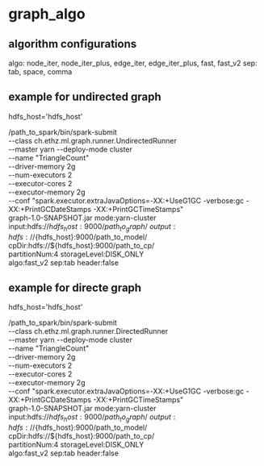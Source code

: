 # graph_algo

## algorithm configurations

algo: node_iter, node_iter_plus, edge_iter, edge_iter_plus, fast, fast_v2
sep: tab, space, comma

## example for undirected graph

hdfs_host='hdfs_host'

/path_to_spark/bin/spark-submit \
  --class ch.ethz.ml.graph.runner.UndirectedRunner \
  --master yarn --deploy-mode cluster \
  --name "TriangleCount" \
  --driver-memory 2g \
  --num-executors 2 \
  --executor-cores 2 \
  --executor-memory 2g \
  --conf "spark.executor.extraJavaOptions=-XX:+UseG1GC -verbose:gc -XX:+PrintGCDateStamps -XX:+PrintGCTimeStamps" \
  graph-1.0-SNAPSHOT.jar mode:yarn-cluster \
  input:hdfs://${hdfs_host}:9000/path_to_graph/ \
  output:hdfs://${hdfs_host}:9000/path_to_model/ \
  cpDir:hdfs://${hdfs_host}:9000/path_to_cp/ \
  partitionNum:4 storageLevel:DISK_ONLY \
  algo:fast_v2 sep:tab header:false


## example for directe graph

hdfs_host='hdfs_host'

/path_to_spark/bin/spark-submit \
  --class ch.ethz.ml.graph.runner.DirectedRunner \
  --master yarn --deploy-mode cluster \
  --name "TriangleCount" \
  --driver-memory 2g \
  --num-executors 2 \
  --executor-cores 2 \
  --executor-memory 2g \
  --conf "spark.executor.extraJavaOptions=-XX:+UseG1GC -verbose:gc -XX:+PrintGCDateStamps -XX:+PrintGCTimeStamps" \
  graph-1.0-SNAPSHOT.jar mode:yarn-cluster \
  input:hdfs://${hdfs_host}:9000/path_to_graph/ \
  output:hdfs://${hdfs_host}:9000/path_to_model/ \
  cpDir:hdfs://${hdfs_host}:9000/path_to_cp/ \
  partitionNum:4 storageLevel:DISK_ONLY \
  algo:fast_v2 sep:tab header:false